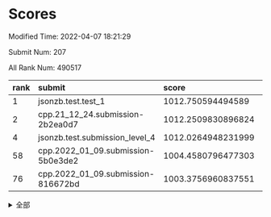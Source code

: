# Scores

Modified Time: 2022-04-07 18:21:29

Submit Num: 207

All Rank Num: 490517

| rank |               submit               |       score        |       sigma        | pk_num |
| :--- | :--------------------------------- | :----------------- | :----------------- | :----- |
| 1    | jsonzb.test.test_1                 | 1012.750594494589  | 0.8118870344550646 | 9479   |
| 2    | cpp.21_12_24.submission-2b2ea0d7   | 1012.2509830896824 | 0.7986634299651076 | 9480   |
| 4    | jsonzb.test.submission_level_4     | 1012.0264948231999 | 0.8061833270891733 | 9484   |
| 58   | cpp.2022_01_09.submission-5b0e3de2 | 1004.4580796477303 | 0.7293729177559306 | 9476   |
| 76   | cpp.2022_01_09.submission-816672bd | 1003.3756960837551 | 0.7095693062142707 | 9481   |


<details>
<summary>全部</summary>

| rank |                 submit                 |       score        |       sigma        | pk_num |
| :--- | :------------------------------------- | :----------------- | :----------------- | :----- |
| 1    | jsonzb.test.test_1                     | 1012.750594494589  | 0.8118870344550646 | 9479   |
| 2    | cpp.21_12_24.submission-2b2ea0d7       | 1012.2509830896824 | 0.7986634299651076 | 9480   |
| 3    | gobigger.level_3.submission_level_3_17 | 1012.176006224559  | 0.7839812897084945 | 9480   |
| 4    | jsonzb.test.submission_level_4         | 1012.0264948231999 | 0.8061833270891733 | 9484   |
| 5    | gobigger.level_3.submission_level_3_41 | 1011.1976205983136 | 0.7856036294391799 | 9478   |
| 6    | gobigger.level_3.submission_level_3_45 | 1011.1375543644568 | 0.7656968542179191 | 9474   |
| 7    | gobigger.level_3.submission_level_3_35 | 1011.0907631710912 | 0.7720352438357986 | 9482   |
| 8    | gobigger.level_3.submission_level_3_36 | 1010.8810019585698 | 0.7717181004080944 | 9475   |
| 9    | gobigger.level_3.submission_level_3_23 | 1010.8285013284767 | 0.7633908081138799 | 9477   |
| 10   | gobigger.level_3.submission_level_3_8  | 1010.6632080861965 | 0.7661288912640297 | 9479   |
| 11   | gobigger.level_3.submission_level_3_32 | 1010.6601608486436 | 0.7640609172023445 | 9478   |
| 12   | gobigger.level_3.submission_level_3_25 | 1010.6390783745417 | 0.7787109498533413 | 9482   |
| 13   | gobigger.level_3.submission_level_3_14 | 1010.6259559244512 | 0.7573813327743212 | 9480   |
| 14   | gobigger.level_3.submission_level_3_39 | 1010.5944256928753 | 0.778869843482649  | 9484   |
| 15   | gobigger.level_3.submission_level_3_10 | 1010.5773227884955 | 0.749048223970124  | 9474   |
| 16   | gobigger.level_3.submission_level_3_30 | 1010.5515129707215 | 0.7761043567425987 | 9480   |
| 17   | gobigger.level_3.submission_level_3_15 | 1010.3639290425583 | 0.7665565347558478 | 9478   |
| 18   | gobigger.level_3.submission_level_3_3  | 1010.3568085706643 | 0.749018980846177  | 9479   |
| 19   | gobigger.level_3.submission_level_3_27 | 1010.2633404937183 | 0.7569076174562923 | 9480   |
| 20   | gobigger.level_3.submission_level_3_40 | 1010.2582528567008 | 0.7495724116599756 | 9482   |
| 21   | gobigger.level_3.submission_level_3_21 | 1010.2324980620052 | 0.7817710893841341 | 9477   |
| 22   | gobigger.level_3.submission_level_3_29 | 1010.1411834871287 | 0.7519994359730006 | 9467   |
| 23   | gobigger.level_3.submission_level_3_49 | 1010.0960328722795 | 0.7603171754922449 | 9480   |
| 24   | gobigger.level_3.submission_level_3_12 | 1010.0953483349049 | 0.7546691970668276 | 9483   |
| 25   | gobigger.level_3.submission_level_3_43 | 1010.0080775377928 | 0.7719425503587445 | 9478   |
| 26   | gobigger.level_3.submission_level_3_11 | 1010.0066467104284 | 0.7468605986757136 | 9482   |
| 27   | gobigger.level_3.submission_level_3_44 | 1009.9605145368561 | 0.7569436858131846 | 9479   |
| 28   | gobigger.level_3.submission_level_3_26 | 1009.8366743438396 | 0.7682760982290555 | 9477   |
| 29   | gobigger.level_3.submission_level_3_6  | 1009.7964921537117 | 0.7642848882061335 | 9480   |
| 30   | gobigger.level_3.submission_level_3_5  | 1009.7867015907699 | 0.7657912431363392 | 9478   |
| 31   | gobigger.level_3.submission_level_3_48 | 1009.7425130499407 | 0.775552622392279  | 9478   |
| 32   | gobigger.level_3.submission_level_3_4  | 1009.7317045581749 | 0.7603820196392385 | 9479   |
| 33   | gobigger.level_3.submission_level_3_13 | 1009.665432675346  | 0.7570490820200243 | 9478   |
| 34   | gobigger.level_3.submission_level_3_38 | 1009.6513939795109 | 0.7481884155953266 | 9478   |
| 35   | gobigger.level_3.submission_level_3_47 | 1009.6373798448127 | 0.7511231496915244 | 9478   |
| 36   | gobigger.level_3.submission_level_3_9  | 1009.5869612566732 | 0.7496795734835264 | 9474   |
| 37   | gobigger.level_3.submission_level_3_24 | 1009.3990341475165 | 0.7433729439569225 | 9478   |
| 38   | gobigger.level_3.submission_level_3_46 | 1009.392773377334  | 0.7524325750535831 | 9479   |
| 39   | gobigger.level_3.submission_level_3_16 | 1009.3600824819018 | 0.7598247523563916 | 9480   |
| 40   | gobigger.level_3.submission_level_3_37 | 1009.3578990569475 | 0.7655792995503409 | 9475   |
| 41   | gobigger.level_3.submission_level_3_18 | 1009.3215773244287 | 0.7308196691096361 | 9482   |
| 42   | gobigger.level_3.submission_level_3_20 | 1009.2067551807722 | 0.7606268347620379 | 9480   |
| 43   | gobigger.level_3.submission_level_3_19 | 1009.144003127544  | 0.7549988922475942 | 9480   |
| 44   | gobigger.level_3.submission_level_3_2  | 1009.1109345070734 | 0.7387180875793536 | 9477   |
| 45   | gobigger.level_3.submission_level_3_28 | 1009.0663803865102 | 0.7284201267605583 | 9480   |
| 46   | gobigger.level_3.submission_level_3_33 | 1008.9234459452878 | 0.7366463071113859 | 9482   |
| 47   | gobigger.level_3.submission_level_3_7  | 1008.8564426451633 | 0.7498141240432058 | 9476   |
| 48   | gobigger.level_3.submission_level_3_42 | 1008.7396802641072 | 0.7409644115556647 | 9480   |
| 49   | gobigger.level_3.submission_level_3_31 | 1008.6981792094153 | 0.7521813505126496 | 9481   |
| 50   | gobigger.level_3.submission_level_3_0  | 1008.6871436743992 | 0.7488082535886702 | 9475   |
| 51   | gobigger.level_3.submission_level_3_22 | 1008.6264605424086 | 0.7505784016629786 | 9483   |
| 52   | gobigger.level_3.submission_level_3_1  | 1008.0977604216412 | 0.7276909288370838 | 9477   |
| 53   | gobigger.level_3.submission_level_3_34 | 1008.0843610798541 | 0.7416391388148518 | 9472   |
| 54   | gobigger.level_1.submission_level_1_45 | 1004.9152029965077 | 0.7302886114178326 | 9477   |
| 55   | gobigger.level_1.submission_level_1_25 | 1004.7722064104445 | 0.7167964670177187 | 9477   |
| 56   | gobigger.level_1.submission_level_1_48 | 1004.5648382226519 | 0.716331746314502  | 9482   |
| 57   | gobigger.level_1.submission_level_1_18 | 1004.5416328433455 | 0.7339148948944627 | 9483   |
| 58   | cpp.2022_01_09.submission-5b0e3de2     | 1004.4580796477303 | 0.7293729177559306 | 9476   |
| 59   | gobigger.level_1.submission_level_1_35 | 1004.4233083848338 | 0.7169467629227122 | 9479   |
| 60   | gobigger.level_1.submission_level_1_43 | 1004.3785784865778 | 0.7043515977704214 | 9482   |
| 61   | gobigger.level_1.submission_level_1_27 | 1004.1243332417765 | 0.711331167466951  | 9478   |
| 62   | gobigger.level_1.submission_level_1_16 | 1003.8632167433641 | 0.707678903761398  | 9482   |
| 63   | gobigger.level_1.submission_level_1_49 | 1003.8247968328412 | 0.7284351597765262 | 9481   |
| 64   | gobigger.level_1.submission_level_1_23 | 1003.796649022474  | 0.7222309283060725 | 9481   |
| 65   | gobigger.level_1.submission_level_1_17 | 1003.7282393038272 | 0.7119793050718902 | 9479   |
| 66   | gobigger.level_1.submission_level_1_11 | 1003.6735191904673 | 0.7126179836050446 | 9478   |
| 67   | gobigger.level_1.submission_level_1_20 | 1003.6596483504742 | 0.7195116590800124 | 9481   |
| 68   | gobigger.level_1.submission_level_1_39 | 1003.630349464387  | 0.7247432755985319 | 9474   |
| 69   | gobigger.level_1.submission_level_1_38 | 1003.586220273057  | 0.7209259899939573 | 9479   |
| 70   | gobigger.level_1.submission_level_1_30 | 1003.5745115966912 | 0.7238854253852677 | 9473   |
| 71   | gobigger.level_1.submission_level_1_9  | 1003.5516460718006 | 0.7077092743875761 | 9483   |
| 72   | gobigger.level_1.submission_level_1_28 | 1003.499570806259  | 0.7180830966364623 | 9483   |
| 73   | gobigger.level_1.submission_level_1_10 | 1003.4883509475919 | 0.7122950282915101 | 9483   |
| 74   | gobigger.level_1.submission_level_1_2  | 1003.4515009130392 | 0.711622860573356  | 9480   |
| 75   | gobigger.level_1.submission_level_1_34 | 1003.3895524356744 | 0.7117929731805707 | 9480   |
| 76   | cpp.2022_01_09.submission-816672bd     | 1003.3756960837551 | 0.7095693062142707 | 9481   |
| 77   | gobigger.level_1.submission_level_1_14 | 1003.2957544004796 | 0.71397250111727   | 9482   |
| 78   | gobigger.level_1.submission_level_1_19 | 1003.2860585406266 | 0.7178011613541432 | 9477   |
| 79   | gobigger.level_1.submission_level_1_31 | 1003.26484116008   | 0.7083032947402241 | 9484   |
| 80   | gobigger.level_1.submission_level_1_29 | 1003.1488055299861 | 0.7127120543670298 | 9484   |
| 81   | gobigger.level_1.submission_level_1_6  | 1003.1234294654598 | 0.7167709613190442 | 9478   |
| 82   | gobigger.level_1.submission_level_1_7  | 1003.1205007233447 | 0.7221045611129486 | 9480   |
| 83   | gobigger.level_1.submission_level_1_33 | 1002.9917797416734 | 0.7202225320661072 | 9478   |
| 84   | gobigger.level_1.submission_level_1_44 | 1002.9848114496403 | 0.7120985670515648 | 9480   |
| 85   | gobigger.level_1.submission_level_1_8  | 1002.9763481617476 | 0.712884300488862  | 9477   |
| 86   | gobigger.level_1.submission_level_1_40 | 1002.9236996189219 | 0.7133943223855228 | 9474   |
| 87   | gobigger.level_1.submission_level_1_15 | 1002.8813176578025 | 0.7037642995122592 | 9483   |
| 88   | gobigger.level_1.submission_level_1_1  | 1002.8692975474102 | 0.7211106093036588 | 9478   |
| 89   | gobigger.level_1.submission_level_1_24 | 1002.7812439650943 | 0.7112965007351644 | 9476   |
| 90   | gobigger.level_1.submission_level_1_36 | 1002.7705818757779 | 0.7007995855169467 | 9479   |
| 91   | gobigger.level_1.submission_level_1_46 | 1002.7441828695903 | 0.7153685169113639 | 9476   |
| 92   | gobigger.level_1.submission_level_1_42 | 1002.6991215462642 | 0.7200692794895307 | 9477   |
| 93   | gobigger.level_1.submission_level_1_21 | 1002.6848507781878 | 0.7113425620363586 | 9478   |
| 94   | gobigger.level_1.submission_level_1_41 | 1002.6609846699141 | 0.7174402064560352 | 9481   |
| 95   | gobigger.level_1.submission_level_1_22 | 1002.6445980961489 | 0.7137348085904536 | 9478   |
| 96   | gobigger.level_1.submission_level_1_5  | 1002.5384710874587 | 0.710803672408672  | 9477   |
| 97   | gobigger.level_1.submission_level_1_12 | 1002.3397352552448 | 0.7191846640088084 | 9472   |
| 98   | gobigger.level_1.submission_level_1_3  | 1002.3185618550543 | 0.7071491989596357 | 9482   |
| 99   | gobigger.level_1.submission_level_1_32 | 1002.2389253974558 | 0.7107023040862674 | 9477   |
| 100  | gobigger.level_1.submission_level_1_0  | 1002.1804380795195 | 0.7118034979310096 | 9478   |
| 101  | gobigger.level_1.submission_level_1_4  | 1002.0556614425886 | 0.7181795135096117 | 9478   |
| 102  | gobigger.level_1.submission_level_1_37 | 1001.9985931328278 | 0.7087653958851475 | 9478   |
| 103  | gobigger.level_1.submission_level_1_47 | 1001.9618108824458 | 0.7148000686114597 | 9477   |
| 104  | gobigger.level_1.submission_level_1_13 | 1001.7683680400335 | 0.7099207812956708 | 9480   |
| 105  | gobigger.level_1.submission_level_1_26 | 1001.7591281799879 | 0.7194937837590376 | 9476   |
| 106  | gobigger.random.submission_random_20   | 997.2407297980042  | 0.7121605029522475 | 9479   |
| 107  | gobigger.random.submission_random_8    | 997.2384626688338  | 0.7004243356352842 | 9478   |
| 108  | gobigger.random.submission_random_37   | 997.2381812819192  | 0.7042501039515485 | 9482   |
| 109  | gobigger.random.submission_random_43   | 997.180986128757   | 0.716068366505741  | 9479   |
| 110  | gobigger.random.submission_random_33   | 997.1802092117381  | 0.7132040852657349 | 9481   |
| 111  | gobigger.random.submission_random_22   | 997.0244160384609  | 0.7152861553262408 | 9475   |
| 112  | gobigger.random.submission_random_18   | 996.9310477361962  | 0.709380022091381  | 9478   |
| 113  | gobigger.random.submission_random_3    | 996.860322457382   | 0.7116218417118205 | 9479   |
| 114  | gobigger.random.submission_random_4    | 996.8521695699975  | 0.7067832381110126 | 9482   |
| 115  | gobigger.random.submission_random_12   | 996.8494479908669  | 0.7031005943422205 | 9476   |
| 116  | gobigger.random.submission_random_2    | 996.7430045786405  | 0.6987709207609704 | 9479   |
| 117  | gobigger.random.submission_random_39   | 996.7166937415285  | 0.7102965277687121 | 9477   |
| 118  | gobigger.random.submission_random_29   | 996.7146390703525  | 0.7160977615937016 | 9477   |
| 119  | gobigger.random.submission_random_27   | 996.6870460916236  | 0.7121937213915843 | 9478   |
| 120  | gobigger.random.submission_random_38   | 996.6426088435156  | 0.724485277910871  | 9480   |
| 121  | gobigger.random.submission_random_17   | 996.6382872709825  | 0.6953440169724436 | 9478   |
| 122  | gobigger.random.submission_random_23   | 996.5614655165322  | 0.7098199597275141 | 9479   |
| 123  | gobigger.random.submission_random_10   | 996.5523908391957  | 0.7077948060032964 | 9482   |
| 124  | gobigger.random.submission_random_21   | 996.5288441981745  | 0.7046527309658093 | 9477   |
| 125  | gobigger.random.submission_random_47   | 996.5221977892332  | 0.7134527761354865 | 9476   |
| 126  | gobigger.random.submission_random_28   | 996.5151588459655  | 0.7150008964836814 | 9478   |
| 127  | gobigger.random.submission_random_49   | 996.4753261836463  | 0.7046036591120008 | 9481   |
| 128  | gobigger.random.submission_random_36   | 996.2418390207855  | 0.7136638095374186 | 9482   |
| 129  | gobigger.random.submission_random_0    | 996.115847022357   | 0.706007587643245  | 9476   |
| 130  | gobigger.random.submission_random_5    | 996.0807031690014  | 0.707167814525303  | 9480   |
| 131  | gobigger.random.submission_random_14   | 996.0523742648655  | 0.7006887470629067 | 9478   |
| 132  | gobigger.random.submission_random_44   | 996.0136520551229  | 0.7114205678151133 | 9476   |
| 133  | gobigger.random.submission_random_24   | 996.0047063297912  | 0.7230100901544962 | 9478   |
| 134  | gobigger.random.submission_random_11   | 995.9607218971873  | 0.7059061135581206 | 9477   |
| 135  | gobigger.random.submission_random_48   | 995.9348220526242  | 0.7051991758110383 | 9481   |
| 136  | gobigger.random.submission_random_16   | 995.9019957731207  | 0.7176007483320223 | 9478   |
| 137  | gobigger.random.submission_random_35   | 995.7782992977777  | 0.7239081251431    | 9477   |
| 138  | gobigger.random.submission_random_40   | 995.7377578482675  | 0.7061417774889323 | 9479   |
| 139  | gobigger.random.submission_random_25   | 995.683267426376   | 0.7109428995032087 | 9474   |
| 140  | gobigger.random.submission_random_32   | 995.6342132422965  | 0.7185458554788063 | 9474   |
| 141  | gobigger.random.submission_random_46   | 995.5962783638619  | 0.7099413245371564 | 9476   |
| 142  | gobigger.random.submission_random_15   | 995.5835687718188  | 0.7081122640652389 | 9480   |
| 143  | gobigger.random.submission_random_26   | 995.5783561464244  | 0.7205302619551391 | 9480   |
| 144  | gobigger.random.submission_random_34   | 995.463094095326   | 0.7112485033665268 | 9480   |
| 145  | gobigger.random.submission_random_30   | 995.4342048187825  | 0.724961676819168  | 9480   |
| 146  | gobigger.random.submission_random_7    | 995.4248855138009  | 0.7263512910701536 | 9475   |
| 147  | gobigger.random.submission_random_31   | 995.3736747046892  | 0.7015010267256132 | 9478   |
| 148  | gobigger.random.submission_random_45   | 995.3279136019605  | 0.7075879884905713 | 9477   |
| 149  | gobigger.random.submission_random_42   | 995.2722299346783  | 0.7231572968028209 | 9475   |
| 150  | gobigger.random.submission_random_9    | 995.2414962767189  | 0.7184500690374865 | 9478   |
| 151  | gobigger.level_2.submission_level_2_25 | 995.0268359598211  | 0.7336755946631244 | 9478   |
| 152  | gobigger.random.submission_random_6    | 994.9396178429275  | 0.7063343819570768 | 9482   |
| 153  | gobigger.random.submission_random_41   | 994.9367489568608  | 0.7071150273056651 | 9482   |
| 154  | gobigger.random.submission_random_13   | 994.7997069993014  | 0.729530505250156  | 9475   |
| 155  | gobigger.random.submission_random_1    | 994.7804131206592  | 0.71398331808663   | 9477   |
| 156  | gobigger.random.submission_random_19   | 994.6225963501132  | 0.7214361427847766 | 9478   |
| 157  | gobigger.level_2.submission_level_2_40 | 994.1987985252229  | 0.7284348823892494 | 9477   |
| 158  | gobigger.level_2.submission_level_2_1  | 994.0073063878281  | 0.7350507904525949 | 9476   |
| 159  | gobigger.level_2.submission_level_2_24 | 993.7939377058585  | 0.7288896471289494 | 9480   |
| 160  | gobigger.level_2.submission_level_2_15 | 993.7661879361441  | 0.7374490275344598 | 9478   |
| 161  | gobigger.level_2.submission_level_2_44 | 993.5532468841068  | 0.7351812618697864 | 9477   |
| 162  | gobigger.level_2.submission_level_2_16 | 993.4224013045138  | 0.7326174203520461 | 9479   |
| 163  | gobigger.level_2.submission_level_2_11 | 993.4103368145359  | 0.7438519405983718 | 9477   |
| 164  | gobigger.level_2.submission_level_2_20 | 993.3220681357986  | 0.7490551213448933 | 9480   |
| 165  | gobigger.level_2.submission_level_2_23 | 993.2249825033474  | 0.7341717288850471 | 9481   |
| 166  | gobigger.level_2.submission_level_2_22 | 993.1761001825912  | 0.7388108810796065 | 9480   |
| 167  | gobigger.level_2.submission_level_2_42 | 993.1416311708743  | 0.721442821315188  | 9477   |
| 168  | gobigger.level_2.submission_level_2_2  | 993.1322899452799  | 0.7578024196370543 | 9481   |
| 169  | gobigger.level_2.submission_level_2_33 | 993.109484378801   | 0.725205232820188  | 9474   |
| 170  | gobigger.level_2.submission_level_2_7  | 992.9285098061599  | 0.7347570206625258 | 9479   |
| 171  | gobigger.level_2.submission_level_2_38 | 992.9039777984722  | 0.7329290653321063 | 9482   |
| 172  | gobigger.level_2.submission_level_2_39 | 992.8940072360086  | 0.7302305916851852 | 9477   |
| 173  | gobigger.level_2.submission_level_2_18 | 992.6721989678017  | 0.7253986582313993 | 9482   |
| 174  | gobigger.level_2.submission_level_2_14 | 992.6671519113465  | 0.7548546393408095 | 9483   |
| 175  | gobigger.level_2.submission_level_2_13 | 992.5878520480004  | 0.7509286921639317 | 9477   |
| 176  | gobigger.level_2.submission_level_2_35 | 992.5458061104342  | 0.738234802253092  | 9482   |
| 177  | gobigger.level_2.submission_level_2_34 | 992.5395232287595  | 0.7430435535402353 | 9483   |
| 178  | gobigger.level_2.submission_level_2_12 | 992.4570678988438  | 0.7369332673558626 | 9480   |
| 179  | gobigger.level_2.submission_level_2_31 | 992.4076205757569  | 0.7497500652446035 | 9479   |
| 180  | gobigger.level_2.submission_level_2_8  | 992.4017509327604  | 0.753818100910213  | 9472   |
| 181  | gobigger.level_2.submission_level_2_4  | 992.373453771229   | 0.7500706391416867 | 9473   |
| 182  | gobigger.level_2.submission_level_2_26 | 992.3240061707577  | 0.7419761593869652 | 9481   |
| 183  | gobigger.level_2.submission_level_2_30 | 992.2673258820491  | 0.7392381016845314 | 9481   |
| 184  | gobigger.level_2.submission_level_2_45 | 992.2247675938404  | 0.7238658243219526 | 9481   |
| 185  | gobigger.level_2.submission_level_2_3  | 992.2024173558705  | 0.778051225808181  | 9478   |
| 186  | gobigger.level_2.submission_level_2_28 | 992.014662125334   | 0.742474231816642  | 9481   |
| 187  | gobigger.level_2.submission_level_2_47 | 991.9850136841083  | 0.7600637392105356 | 9475   |
| 188  | gobigger.level_2.submission_level_2_27 | 991.9636781610452  | 0.7554556944259556 | 9477   |
| 189  | gobigger.level_2.submission_level_2_9  | 991.9084757466211  | 0.7488084279745664 | 9479   |
| 190  | gobigger.level_2.submission_level_2_49 | 991.843709557144   | 0.7464416520109989 | 9479   |
| 191  | gobigger.level_2.submission_level_2_21 | 991.8242479759474  | 0.7361750296157964 | 9476   |
| 192  | gobigger.level_2.submission_level_2_29 | 991.7627408844893  | 0.7354014386684575 | 9475   |
| 193  | gobigger.level_2.submission_level_2_5  | 991.7413198079969  | 0.7393959887188111 | 9477   |
| 194  | gobigger.level_2.submission_level_2_17 | 991.7015988647854  | 0.739748977318031  | 9482   |
| 195  | gobigger.level_2.submission_level_2_41 | 991.6139585971719  | 0.74757495531948   | 9484   |
| 196  | gobigger.level_2.submission_level_2_46 | 991.5844999928988  | 0.7710956873684118 | 9480   |
| 197  | gobigger.level_2.submission_level_2_19 | 991.5797280955546  | 0.7461067877024501 | 9478   |
| 198  | gobigger.level_2.submission_level_2_0  | 991.4633403970512  | 0.763372318199136  | 9476   |
| 199  | gobigger.level_2.submission_level_2_48 | 991.4385230729212  | 0.7612998068951273 | 9478   |
| 200  | gobigger.level_2.submission_level_2_43 | 991.1788792255908  | 0.7450599767809244 | 9477   |
| 201  | gobigger.level_2.submission_level_2_37 | 991.1572351750413  | 0.75383045876212   | 9474   |
| 202  | gobigger.level_2.submission_level_2_10 | 991.0748825051909  | 0.7636399493143449 | 9474   |
| 203  | gobigger.level_2.submission_level_2_6  | 990.6396963576209  | 0.7649936323159415 | 9479   |
| 204  | gobigger.level_2.submission_level_2_36 | 990.294665284324   | 0.7733170111549407 | 9474   |
| 205  | gobigger.level_2.submission_level_2_32 | 990.0218304855075  | 0.7590813436519791 | 9479   |
| 206  | gobigger.none.submission_none_0        | 978.1485295069516  | 1.2995096176125482 | 9482   |
| 207  | gobigger.none.submission_none_1        | 975.6016129015907  | 1.5685394050953296 | 9481   |

</details>